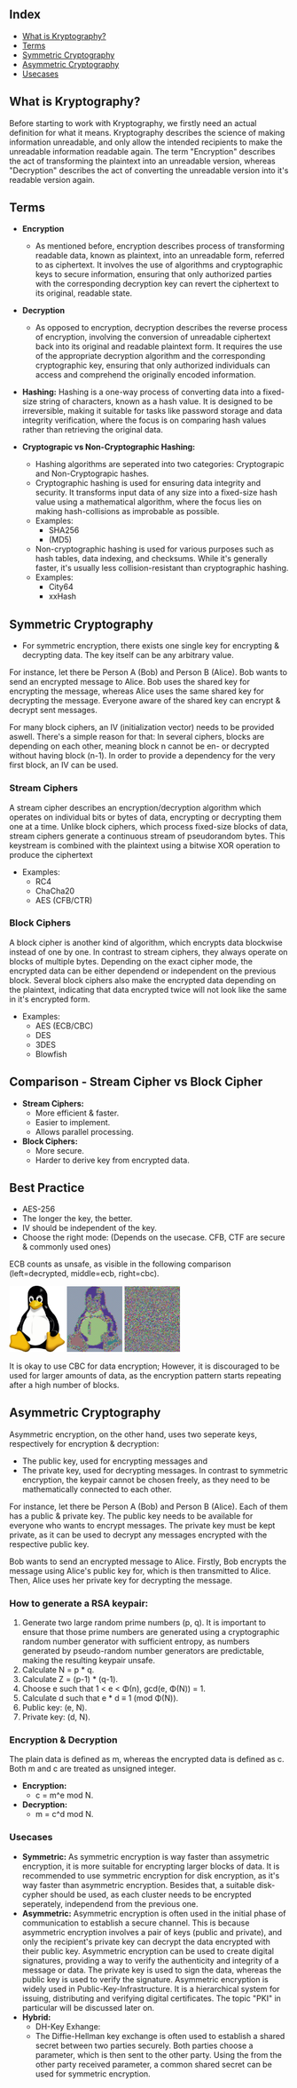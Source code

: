 
## Index

- [What is Kryptography?](#What-is-Kryptography?)
- [Terms](#Terms)
- [Symmetric Cryptography](#symmetric-cryptography)
- [Asymmetric Cryptography](#Asymmetric-Cryptography)
- [Usecases](#Usecases)

## What is Kryptography?

Before starting to work with Kryptography, we firstly need an actual definition for what it means.
Kryptography describes the science of making information unreadable, and only allow the intended recipients to make the unreadable information readable again.
The term "Encryption" describes the act of transforming the plaintext into an unreadable version, whereas "Decryption" describes the act of converting the unreadable version into it's readable version again.

## Terms

- **Encryption**
  - As mentioned before, encryption describes process of transforming readable data, known as plaintext, into an unreadable form, referred to as ciphertext. It involves the use of algorithms and cryptographic keys to secure information, ensuring that only authorized parties with the corresponding decryption key can revert the ciphertext to its original, readable state.
- **Decryption**
  - As opposed to encryption, decryption describes the reverse process of encryption, involving the conversion of unreadable ciphertext back into its original and readable plaintext form. It requires the use of the appropriate decryption algorithm and the corresponding cryptographic key, ensuring that only authorized individuals can access and comprehend the originally encoded information.

- **Hashing:**
Hashing is a one-way process of converting data into a fixed-size string of characters, known as a hash value. It is designed to be irreversible, making it suitable for tasks like password storage and data integrity verification, where the focus is on comparing hash values rather than retrieving the original data.
- **Cryptograpic vs Non-Cryptographic Hashing:**
  - Hashing algorithms are seperated into two categories: Cryptograpic and Non-Cryptograpic hashes.
  - Cryptographic hashing is used for ensuring data integrity and security. It transforms input data of any size into a fixed-size hash value using a mathematical algorithm, where the focus lies on making hash-collisions as improbable as possible.
  - Examples:
    - SHA256
    - (MD5)
  - Non-cryptographic hashing is used for various purposes such as hash tables, data indexing, and checksums. While it's generally faster, it's usually less collision-resistant than cryptographic hashing.
  - Examples:
    - City64
    - xxHash

## Symmetric Cryptography

- For symmetric encryption, there exists one single key for encrypting & decrypting data. The key itself can be any arbitrary value.

For instance, let there be Person A (Bob) and Person B (Alice).
Bob wants to send an encrypted message to Alice.
Bob uses the shared key for encrypting the message, whereas Alice uses the same shared key for decrypting the message.
Everyone aware of the shared key can encrypt & decrypt sent messages.

For many block ciphers, an IV (initialization vector) needs to be provided aswell. There's a simple reason for that:
In several ciphers, blocks are depending on each other, meaning block n cannot be en- or decrypted without having block (n-1).
In order to provide a dependency for the very first block, an IV can be used.

### Stream Ciphers

A stream cipher describes an encryption/decryption algorithm which operates on individual bits or bytes of data, encrypting or decrypting them one at a time.
Unlike block ciphers, which process fixed-size blocks of data, stream ciphers generate a continuous stream of pseudorandom bytes.
This keystream is combined with the plaintext using a bitwise XOR operation to produce the ciphertext

- Examples:
    - RC4
    - ChaCha20
    - AES (CFB/CTR)

### Block Ciphers

A block cipher is another kind of algorithm, which encrypts data blockwise instead of one by one. In contrast to stream ciphers, they always operate on blocks of multiple bytes.
Depending on the exact cipher mode, the encrypted data can be either dependend or independent on the previous block. Several block ciphers also make the encrypted data depending on the plaintext,
indicating that data encrypted twice will not look like the same in it's encrypted form.

- Examples:
    - AES (ECB/CBC)
    - DES
    - 3DES
    - Blowfish

## Comparison - Stream Cipher vs Block Cipher

- **Stream Ciphers:**
  - More efficient & faster.
  - Easier to implement.
  - Allows parallel processing.
- **Block Ciphers:**
  - More secure.
  - Harder to derive key from encrypted data.

## Best Practice

- AES-256
- The longer the key, the better.
- IV should be independent of the key.
- Choose the right mode: (Depends on the usecase. CFB, CTF are secure & commonly used ones)

ECB counts as unsafe, as visible in the following comparison (left=decrypted, middle=ecb, right=cbc).

<img src="/Curriculum/Module%2014%20-%20Cryptography/resources/images/Plain.png" alt="image" width="100" height="auto"/> <img src="/Curriculum/Module%2014%20-%20Cryptography/resources/images/ECB.png" alt="image" width="100" height="auto"/> <img src="/Curriculum/Module%2014%20-%20Cryptography/resources/images/Secure.png" alt="image" width="100" height="auto"/>

It is okay to use CBC for data encryption; However, it is discouraged to be used for larger amounts of data, as the encryption pattern starts repeating after a high number of blocks. 

## Asymmetric Cryptography

Asymmetric encryption, on the other hand, uses two seperate keys, respectively for encryption & decryption:
- The public key, used for encrypting messages and
- The private key, used for decrypting messages.
In contrast to symmetric encryption, the keypair cannot be chosen freely, as they need to be mathematically connected to each other.

For instance, let there be Person A (Bob) and Person B (Alice). Each of them has a public & private key.
The public key needs to be available for everyone who wants to encrypt messages.
The private key must be kept private, as it can be used to decrypt any messages encrypted with the respective public key.

Bob wants to send an encrypted message to Alice.
Firstly, Bob encrypts the message using Alice's public key for, which is then transmitted to Alice.
Then, Alice uses her private key for decrypting the message.

### How to generate a RSA keypair:

1. Generate two large random prime numbers (p, q).
It is important to ensure that those prime numbers are generated using a cryptographic random number generator with sufficient entropy,
as numbers generated by pseudo-random number generators are predictable, making the resulting keypair unsafe.
2. Calculate N = p * q.
3. Calculate Z = (p-1) * (q-1).
4. Choose e such that 1 < e < Φ(n), gcd(e, Φ(N)) = 1.
5. Calculate d such that e * d ≡ 1 (mod Φ(N)).
6. Public key: (e, N).
7. Private key: (d, N).

### Encryption & Decryption

The plain data is defined as m, whereas the encrypted data is defined as c.
Both m and c are treated as unsigned integer.

- **Encryption:**
  - c = m^e mod N.
- **Decryption:**
  - m = c^d mod N.

### Usecases

- **Symmetric:**
  As symmetric encryption is way faster than assymetric encryption, it is more suitable for encrypting larger blocks of data. 
  It is recommended to use symmetric encryption for disk encryption, as it's way faster than asymmetric encryption.
  Besides that, a suitable disk-cypher should be used, as each cluster needs to be encrypted seperately, independend from the previous one.
- **Asymmetric:**
  Asymmetric encryption is often used in the initial phase of communication to establish a secure channel.
  This is because asymmetric encryption involves a pair of keys (public and private), and only the recipient's private key can decrypt the data encrypted with their public key.
  Asymmetric encryption can be used to create digital signatures, providing a way to verify the authenticity and integrity of a message or data.
  The private key is used to sign the data, whereas the public key is used to verify the signature.
  Asymmetric encryption is widely used in Public-Key-Infrastructure.
  It is a hierarchical system for issuing, distributing and verifying digital certificates.
  The topic "PKI" in particular will be discussed later on.
- **Hybrid:**
  - DH-Key Exhange:
  - The Diffie-Hellman key exchange is often used to establish a shared secret between two parties securely.
  Both parties choose a parameter, which is then sent to the other party. 
  Using the from the other party received parameter, a common shared secret can be used for symmetric encryption.
